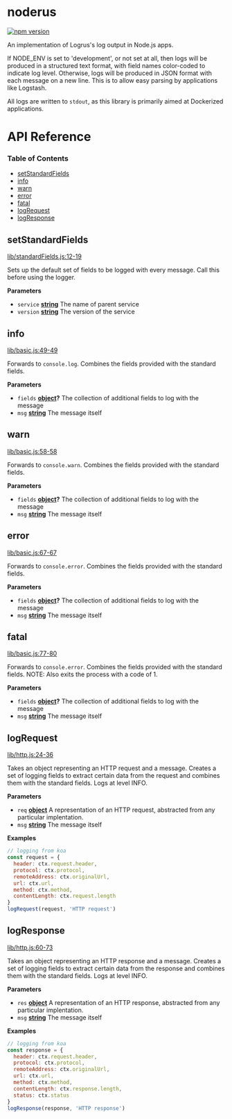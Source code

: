 # noderus
[![npm version](https://badge.fury.io/js/noderus.svg)](https://badge.fury.io/js/noderus)

An implementation of Logrus's log output in Node.js apps.

If NODE_ENV is set to 'development', or not set at all, then logs will be produced in a structured text format, with field names color-coded to indicate log level.
Otherwise, logs will be produced in JSON format with each message on a new line. This is to allow easy parsing by applications like Logstash.

All logs are written to `stdout`, as this library is primarily aimed at Dockerized applications.

# API Reference
### Table of Contents

-   [setStandardFields](#setstandardfields)
-   [info](#info)
-   [warn](#warn)
-   [error](#error)
-   [fatal](#fatal)
-   [logRequest](#logrequest)
-   [logResponse](#logresponse)

## setStandardFields

[lib/standardFields.js:12-19](https://github.com/nicklanng/noderus/blob/28b0d6b28f289e4df7af2dec7c3470cb5bfac3e9/lib/standardFields.js#L12-L19 "Source code on GitHub")

Sets up the default set of fields to be logged with every message.
Call this before using the logger.

**Parameters**

-   `service` **[string](https://developer.mozilla.org/en-US/docs/Web/JavaScript/Reference/Global_Objects/String)** The name of parent service
-   `version` **[string](https://developer.mozilla.org/en-US/docs/Web/JavaScript/Reference/Global_Objects/String)** The version of the service

## info

[lib/basic.js:49-49](https://github.com/nicklanng/noderus/blob/28b0d6b28f289e4df7af2dec7c3470cb5bfac3e9/lib/basic.js#L49-L49 "Source code on GitHub")

Forwards to `console.log`.
Combines the fields provided with the standard fields.

**Parameters**

-   `fields` **[object](https://developer.mozilla.org/en-US/docs/Web/JavaScript/Reference/Global_Objects/Object)?** The collection of additional fields to log with the message
-   `msg` **[string](https://developer.mozilla.org/en-US/docs/Web/JavaScript/Reference/Global_Objects/String)** The message itself

## warn

[lib/basic.js:58-58](https://github.com/nicklanng/noderus/blob/28b0d6b28f289e4df7af2dec7c3470cb5bfac3e9/lib/basic.js#L58-L58 "Source code on GitHub")

Forwards to `console.warn`.
Combines the fields provided with the standard fields.

**Parameters**

-   `fields` **[object](https://developer.mozilla.org/en-US/docs/Web/JavaScript/Reference/Global_Objects/Object)?** The collection of additional fields to log with the message
-   `msg` **[string](https://developer.mozilla.org/en-US/docs/Web/JavaScript/Reference/Global_Objects/String)** The message itself

## error

[lib/basic.js:67-67](https://github.com/nicklanng/noderus/blob/28b0d6b28f289e4df7af2dec7c3470cb5bfac3e9/lib/basic.js#L67-L67 "Source code on GitHub")

Forwards to `console.error`.
Combines the fields provided with the standard fields.

**Parameters**

-   `fields` **[object](https://developer.mozilla.org/en-US/docs/Web/JavaScript/Reference/Global_Objects/Object)?** The collection of additional fields to log with the message
-   `msg` **[string](https://developer.mozilla.org/en-US/docs/Web/JavaScript/Reference/Global_Objects/String)** The message itself

## fatal

[lib/basic.js:77-80](https://github.com/nicklanng/noderus/blob/28b0d6b28f289e4df7af2dec7c3470cb5bfac3e9/lib/basic.js#L77-L80 "Source code on GitHub")

Forwards to `console.error`.
Combines the fields provided with the standard fields.
NOTE: Also exits the process with a code of 1.

**Parameters**

-   `fields` **[object](https://developer.mozilla.org/en-US/docs/Web/JavaScript/Reference/Global_Objects/Object)?** The collection of additional fields to log with the message
-   `msg` **[string](https://developer.mozilla.org/en-US/docs/Web/JavaScript/Reference/Global_Objects/String)** The message itself

## logRequest

[lib/http.js:24-36](https://github.com/nicklanng/noderus/blob/28b0d6b28f289e4df7af2dec7c3470cb5bfac3e9/lib/http.js#L24-L36 "Source code on GitHub")

Takes an object representing an HTTP request and a message.
Creates a set of logging fields to extract certain data from the request
and combines them with the standard fields.
Logs at level INFO.

**Parameters**

-   `req` **[object](https://developer.mozilla.org/en-US/docs/Web/JavaScript/Reference/Global_Objects/Object)** A representation of an HTTP request, abstracted from any particular implentation.
-   `msg` **[string](https://developer.mozilla.org/en-US/docs/Web/JavaScript/Reference/Global_Objects/String)** The message itself

**Examples**

```javascript
// logging from koa
const request = {
  header: ctx.request.header,
  protocol: ctx.protocol,
  remoteAddress: ctx.originalUrl,
  url: ctx.url,
  method: ctx.method,
  contentLength: ctx.request.length
}
logRequest(request, 'HTTP request')
```

## logResponse

[lib/http.js:60-73](https://github.com/nicklanng/noderus/blob/28b0d6b28f289e4df7af2dec7c3470cb5bfac3e9/lib/http.js#L60-L73 "Source code on GitHub")

Takes an object representing an HTTP response and a message.
Creates a set of logging fields to extract certain data from the response
and combines them with the standard fields.
Logs at level INFO.

**Parameters**

-   `res` **[object](https://developer.mozilla.org/en-US/docs/Web/JavaScript/Reference/Global_Objects/Object)** A representation of an HTTP response, abstracted from any particular implentation.
-   `msg` **[string](https://developer.mozilla.org/en-US/docs/Web/JavaScript/Reference/Global_Objects/String)** The message itself

**Examples**

```javascript
// logging from koa
const response = {
  header: ctx.request.header,
  protocol: ctx.protocol,
  remoteAddress: ctx.originalUrl,
  url: ctx.url,
  method: ctx.method,
  contentLength: ctx.response.length,
  status: ctx.status
}
logResponse(response, 'HTTP response')
```
